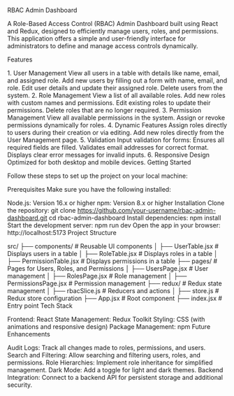 RBAC Admin Dashboard

A Role-Based Access Control (RBAC) Admin Dashboard built using React and Redux, designed to efficiently manage users, roles, and permissions. This application offers a simple and user-friendly interface for administrators to define and manage access controls dynamically.

Features

1.⁠ ⁠User Management
View all users in a table with details like name, email, and assigned role.
Add new users by filling out a form with name, email, and role.
Edit user details and update their assigned role.
Delete users from the system.
2.⁠ ⁠Role Management
View a list of all available roles.
Add new roles with custom names and permissions.
Edit existing roles to update their permissions.
Delete roles that are no longer required.
3.⁠ ⁠Permission Management
View all available permissions in the system.
Assign or revoke permissions dynamically for roles.
4.⁠ ⁠Dynamic Features
Assign roles directly to users during their creation or via editing.
Add new roles directly from the User Management page.
5.⁠ ⁠Validation
Input validation for forms:
Ensures all required fields are filled.
Validates email addresses for correct format.
Displays clear error messages for invalid inputs.
6.⁠ ⁠Responsive Design
Optimized for both desktop and mobile devices.
Getting Started

Follow these steps to set up the project on your local machine:

Prerequisites
Make sure you have the following installed:

Node.js: Version 16.x or higher
npm: Version 8.x or higher
Installation
Clone the repository:
git clone https://github.com/your-username/rbac-admin-dashboard.git
cd rbac-admin-dashboard
Install dependencies:
npm install
Start the development server:
npm run dev
Open the app in your browser:
http://localhost:5173
Project Structure

src/
├── components/               # Reusable UI components
│   ├── UserTable.jsx         # Displays users in a table
│   ├── RoleTable.jsx         # Displays roles in a table
│   ├── PermissionTable.jsx   # Displays permissions in a table
├── pages/                    # Pages for Users, Roles, and Permissions
│   ├── UsersPage.jsx         # User management
│   ├── RolesPage.jsx         # Role management
│   ├── PermissionsPage.jsx   # Permission management
├── redux/                    # Redux state management
│   ├── rbacSlice.js          # Reducers and actions
│   ├── store.js              # Redux store configuration
├── App.jsx                   # Root component
├── index.jsx                 # Entry point
Tech Stack

Frontend: React
State Management: Redux Toolkit
Styling: CSS (with animations and responsive design)
Package Management: npm
Future Enhancements

Audit Logs: Track all changes made to roles, permissions, and users.
Search and Filtering: Allow searching and filtering users, roles, and permissions.
Role Hierarchies: Implement role inheritance for simplified management.
Dark Mode: Add a toggle for light and dark themes.
Backend Integration: Connect to a backend API for persistent storage and additional security.
